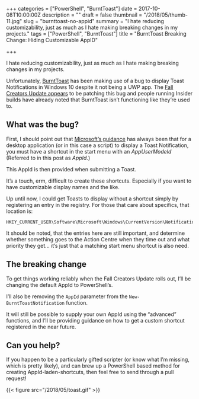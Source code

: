 +++
categories = ["PowerShell", "BurntToast"]
date = 2017-10-08T10:00:00Z
description = ""
draft = false
thumbnail = "/2018/05/thumb-11.jpg"
slug = "burnttoast-no-appid"
summary = "I hate reducing customizability, just as much as I hate making breaking changes in my projects."
tags = ["PowerShell", "BurntToast"]
title = "BurntToast Breaking Change: Hiding Customizable AppID"

+++


I hate reducing customizability, just as much as I hate making breaking changes in my projects.

Unfortunately, [BurntToast](https://www.powershellgallery.com/packages/BurntToast) has been making use of a bug to display Toast Notifications in Windows 10 despite it not being a UWP app. The [Fall Creators Update appears](https://github.com/Windos/BurntToast/issues/20) to be patching this bug and people running Insider builds have already noted that BurntToast isn’t functioning like they’re used to.

## **What was the bug?**

First, I should point out that [Microsoft’s guidance](https://msdn.microsoft.com/en-us/library/windows/desktop/hh802762(v=vs.85).aspx) has always been that for a desktop application (or in this case a script) to display a Toast Notification, you must have a shortcut in the start menu with an _AppUserModeId_ (Referred to in this post as _AppId_.)

This AppId is then provided when submitting a Toast.

It’s a touch, erm, difficult to create these shortcuts. Especially if you want to have customizable display names and the like.

Up until now, I could get Toasts to display without a shortcut simply by registering an entry in the registry. For those that care about specifics, that location is:

```
HKEY_CURRENT_USER\Software\Microsoft\Windows\CurrentVersion\Notifications\Settings

```

It should be noted, that the entries here are still important, and determine whether something goes to the Action Centre when they time out and what priority they get… it’s just that a matching start menu shortcut is also need.

## **The breaking change**

To get things working reliably when the Fall Creators Update rolls out, I’ll be changing the default AppId to PowerShell’s.

I’ll also be removing the `AppId` parameter from the `New-BurntToastNotification` function.

It will still be possible to supply your own AppId using the “advanced” functions, and I’ll be providing guidance on how to get a custom shortcut registered in the near future.

## **Can you help?**

If you happen to be a particularly gifted scripter (or know what I’m missing, which is pretty likely), and can brew up a PowerShell based method for creating AppId-laden-shortcuts, then feel free to send through a pull request!

{{< figure src="/2018/05/toast.gif" >}}

